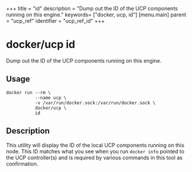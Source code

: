 +++
title = "id"
description = "Dump out the ID of the UCP components running on this engine."
keywords= ["docker, ucp, id"]
[menu.main]
parent = "ucp_ref"
identifier = "ucp_ref_id"
+++

# docker/ucp id

Dump out the ID of the UCP components running on this engine.

## Usage

```
docker run --rm \
           --name ucp \
           -v /var/run/docker.sock:/var/run/docker.sock \
           docker/ucp \
           id
```

## Description

This utility will display the ID of the local UCP components running
on this node.  This ID matches what you see when you run `docker info`
pointed to the UCP controller(s) and is required by various commands
in this tool as confirmation.
